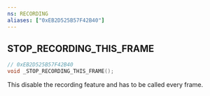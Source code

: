 ```yaml
---
ns: RECORDING
aliases: ["0xEB2D525B57F42B40"]
---
```

## STOP_RECORDING_THIS_FRAME

```c
// 0xEB2D525B57F42B40
void _STOP_RECORDING_THIS_FRAME();
```

This disable the recording feature and has to be called every frame.
